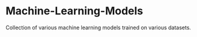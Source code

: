 # Machine-Learning-Models
Collection of various machine learning models trained on various datasets.
